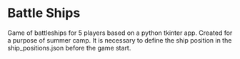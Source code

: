 # Battle Ships
Game of battleships for 5 players based on a python tkinter app. Created for a purpose of summer camp. It is necessary to define the ship position in the ship_positions.json before the game start.
